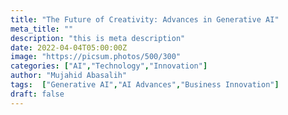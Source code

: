 ```yaml
---
title: "The Future of Creativity: Advances in Generative AI"
meta_title: ""
description: "this is meta description"
date: 2022-04-04T05:00:00Z
image: "https://picsum.photos/500/300"
categories: ["AI","Technology","Innovation"]
author: "Mujahid Abasalih" 
tags:  ["Generative AI","AI Advances","Business Innovation"]
draft: false 
---
```


